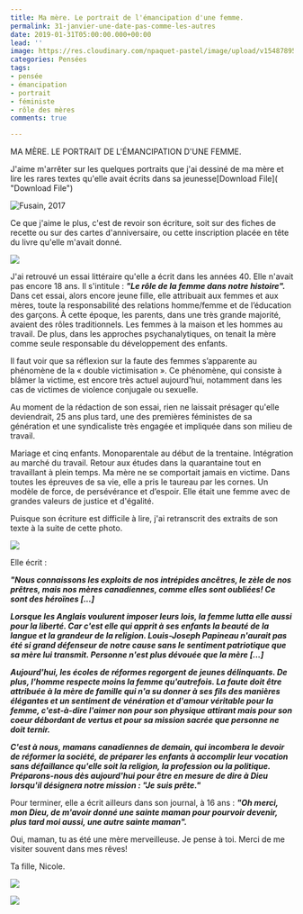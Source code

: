 ```yaml
---
title: Ma mère. Le portrait de l'émancipation d'une femme.
permalink: 31-janvier-une-date-pas-comme-les-autres
date: 2019-01-31T05:00:00.000+00:00
lead: ''
image: https://res.cloudinary.com/npaquet-pastel/image/upload/v1548789522/16938466_1866072356995336_5038382496306003994_n.jpg
categories: Pensées
tags:
- pensée
- émancipation
- portrait
- féministe
- rôle des mères
comments: true

---
```

MA MÈRE. LE PORTRAIT DE L'ÉMANCIPATION D'UNE FEMME.

J'aime m'arrêter sur les quelques portraits que j'ai dessiné de ma mère et lire les rares  textes qu'elle avait écrits dans sa jeunesse[Download File]( "Download File")

![Fusain, 2017](https://res.cloudinary.com/npaquet-pastel/image/upload/v1583672955/Sage_comme_une_image_fusain_26_X_36_cm_2017_hvyh4e.jpg "Sage comme une image")

Ce que j'aime le plus, c'est de revoir son écriture, soit sur des fiches de recette ou sur des cartes d'anniversaire, ou cette inscription placée en tête du livre qu'elle m'avait donné.

![](https://res.cloudinary.com/npaquet-pastel/image/upload/v1548790075/IMG_20190129_134118737.jpg)

J'ai retrouvé un essai littéraire qu'elle a écrit dans les années 40. Elle n'avait pas encore 18 ans. Il s'intitule : **_"Le rôle de la femme dans notre histoire"._**  Dans cet essai, alors encore jeune fille, elle attribuait aux femmes et aux mères, toute la responsabilité des relations homme/femme et de l’éducation des garçons. À cette époque, les parents, dans une très grande majorité, avaient des rôles traditionnels. Les femmes à la maison et les hommes au travail. De plus, dans les approches psychanalytiques, on tenait la mère comme seule responsable du développement des enfants.

Il faut voir que sa réflexion sur la faute des femmes s’apparente au phénomène de la « double victimisation ». Ce phénomène, qui consiste à blâmer la victime, est encore très actuel aujourd'hui, notamment dans les cas de victimes de violence conjugale ou sexuelle.

Au moment de la rédaction de son essai, rien ne laissait présager qu'elle deviendrait, 25 ans plus tard, une des premières féministes de sa génération et une syndicaliste très engagée et impliquée dans son milieu de travail.

Mariage et cinq enfants. Monoparentale au début de la trentaine. Intégration au marché du travail. Retour aux études dans la quarantaine tout en travaillant à plein temps. Ma mère ne se comportait jamais en victime. Dans toutes les épreuves de sa vie, elle a pris le taureau par les cornes. Un modèle de force, de persévérance et d’espoir. Elle était une femme avec de grandes valeurs de justice et d'égalité. 

Puisque son écriture est difficile à lire, j'ai retranscrit des extraits de son texte à la suite de cette photo.

![](https://res.cloudinary.com/npaquet-pastel/image/upload/v1548791239/DSC09489.jpg)

Elle écrit :

**_"Nous connaissons les exploits de nos intrépides ancêtres, le zèle de nos prêtres, mais nos mères canadiennes, comme elles sont oubliées! Ce sont des héroïnes \[...\]_**

**_Lorsque les Anglais voulurent imposer leurs lois, la femme lutta elle aussi pour la liberté. Car c'est elle qui apprit à ses enfants la beauté de la langue et la grandeur de la religion. Louis-Joseph Papineau n'aurait pas été si grand défenseur de notre cause sans le sentiment patriotique que sa mère lui transmit. Personne n'est plus dévouée que la mère \[...\]_**

**_Aujourd'hui, les écoles de réformes regorgent de jeunes délinquants. De plus, l'homme respecte moins la femme qu'autrefois. La faute doit être attribuée à la mère de famille qui n'a su donner à ses fils des manières élégantes et un sentiment de vénération et d'amour véritable pour la femme, c'est-à-dire l'aimer non pour son physique attirant mais pour son coeur débordant de vertus et pour sa mission sacrée que personne ne doit ternir._**

**_C'est à nous, mamans canadiennes de demain, qui incombera le devoir de réformer la société, de préparer les enfants à accomplir leur vocation sans défaillance qu'elle soit la religion, la profession ou la politique. Préparons-nous dès aujourd'hui pour être en mesure de dire à Dieu lorsqu'il désignera notre mission : "Je suis prête."_**

Pour terminer, elle a écrit ailleurs dans son journal, à 16 ans : **_"Oh merci, mon Dieu, de m'avoir donné une sainte maman pour pourvoir devenir, plus tard moi aussi, une autre sainte maman"._**

Oui, maman, tu as été une mère merveilleuse. Je pense à toi. Merci de me visiter souvent dans mes rêves!

Ta fille, Nicole.

![](https://res.cloudinary.com/npaquet-pastel/image/upload/v1545066864/Crayon-charcoal-20-X-28-cm-papier-Strathmore-2017-.jpg)

![](https://res.cloudinary.com/npaquet-pastel/image/upload/v1545066820/DSC00217-1.jpg)
